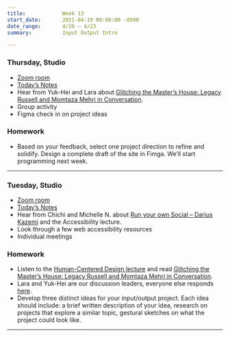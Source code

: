 ```yaml
---
title:            Week 13
start_date:       2021-04-19 00:00:00 -0500
date_range:       4/20 – 4/23
summary:          Input Output Intro

---
```


### Thursday, Studio
- [Zoom room](https://newschool.zoom.us/my/nikafisher)
- [Today&rsquo;s Notes](https://paper.dropbox.com/doc/Parsons-Week-13b-InputOut-Continues--BJQNkhPbOVBUWd~Ds3ey1516AQ-kQw6hYvZTLfMrAtJWmeh4)
- Hear from Yuk-Hei and Lara about [Glitching the Master’s House: Legacy Russell and Momtaza Mehri in Conversation](https://www.frieze.com/article/glitching-masters-house-legacy-russell-and-momtaza-mehri-conversation).
- Group activity
- Figma check in on project ideas

### Homework
- Based on your feedback, select one project direction to refine and solidify. Design a complete draft of the site in Fimga. We&rsquo;ll start programming next week.


---

### Tuesday, Studio
- [Zoom room](https://newschool.zoom.us/my/nikafisher)
- [Today&rsquo;s Notes](https://paper.dropbox.com/doc/Parsons-Week-13-InputOut-Intro--BJLGR1nHELY9Ccpg69~VeN~mAQ-nhsrBoSgxjgaaOtkAeRGY)
- Hear from Chichi and Michelle N. about [Run your own Social – Darius Kazemi](https://runyourown.social/) and the Accessibility lecture.
- Look through a few web accessibility resources
- Individual meetings

### Homework
- Listen to the [Human-Centered Design lecture](https://vimeo.com/showcase/8025633/video/533669836) and read [Glitching the Master’s House: Legacy Russell and Momtaza Mehri in Conversation](https://www.frieze.com/article/glitching-masters-house-legacy-russell-and-momtaza-mehri-conversation).
- Lara and Yuk-Hei are our discussion leaders, everyone else responds [here](https://paper.dropbox.com/doc/Parsons-Core-Interaction-S21-Reading-Reflections--BJLSZt6UBfL2bHheE9lZveJJAQ-WRC1vWjkMj6DPWDHQKuTU).
- Develop three distinct ideas for your input/output project. Each idea should include: a brief written description of your idea, research on projects that explore a similar topic, gestural sketches on what the project could look like.

---
